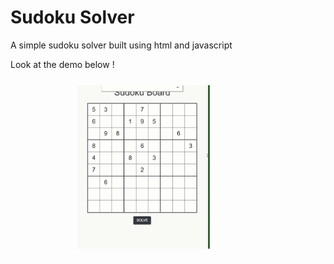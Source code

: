 # Sudoku Solver
A simple sudoku solver built using html and javascript

Look at the demo below !

![](Presentation1.gif)
